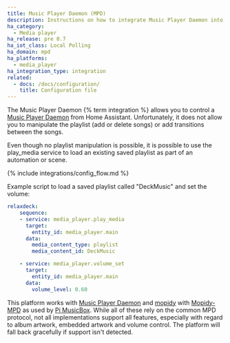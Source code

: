 ```yaml
---
title: Music Player Daemon (MPD)
description: Instructions on how to integrate Music Player Daemon into Home Assistant.
ha_category:
  - Media player
ha_release: pre 0.7
ha_iot_class: Local Polling
ha_domain: mpd
ha_platforms:
  - media_player
ha_integration_type: integration
related:
  - docs: /docs/configuration/
    title: Configuration file
---
```


The Music Player Daemon {% term integration %} allows you to control a [Music Player Daemon](https://www.musicpd.org/) from Home Assistant. Unfortunately, it does not allow you to manipulate the playlist (add or delete songs) or add transitions between the songs.

Even though no playlist manipulation is possible, it is possible to use the play_media service to load an existing saved playlist as part of an automation or scene.

{% include integrations/config_flow.md %}

Example script to load a saved playlist called "DeckMusic" and set the volume:

```yaml
relaxdeck:
    sequence:
    - service: media_player.play_media
      target:
        entity_id: media_player.main
      data:
        media_content_type: playlist
        media_content_id: DeckMusic

    - service: media_player.volume_set
      target:
        entity_id: media_player.main
      data:
        volume_level: 0.60
```

This platform works with [Music Player Daemon](https://www.musicpd.org/) and [mopidy](https://www.mopidy.com/) with [Mopidy-MPD](https://mopidy.com/ext/mpd/) as used by [Pi MusicBox](https://www.pimusicbox.com/). While all of these rely on the common MPD protocol, not all implementations support all features, especially with regard to album artwork, embedded artwork and volume control. The platform will fall back gracefully if support isn't detected.
